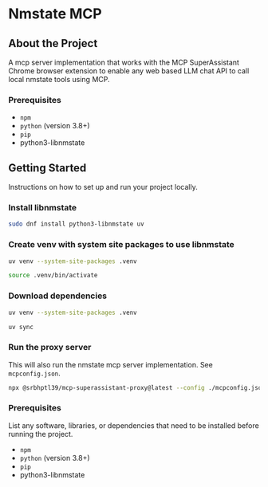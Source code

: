 # Nmstate MCP

## About the Project

A mcp server implementation that works with the MCP SuperAssistant Chrome browser extension to enable any web based LLM chat API to call local nmstate tools using MCP.

### Prerequisites

* `npm`
* `python` (version 3.8+)
* `pip`
* python3-libnmstate

## Getting Started

Instructions on how to set up and run your project locally.

### Install libnmstate

```bash
sudo dnf install python3-libnmstate uv
```

### Create venv with system site packages to use libnmstate

```bash
uv venv --system-site-packages .venv
```

```bash
source .venv/bin/activate
```

### Download dependencies

```bash
uv venv --system-site-packages .venv
```

```bash
uv sync
```

### Run the proxy server
This will also run the nmstate mcp server implementation. See `mcpconfig.json`.

```bash
npx @srbhptl39/mcp-superassistant-proxy@latest --config ./mcpconfig.json
```

### Prerequisites

List any software, libraries, or dependencies that need to be installed before running the project.

* `npm`
* `python` (version 3.8+)
* `pip`
* python3-libnmstate

